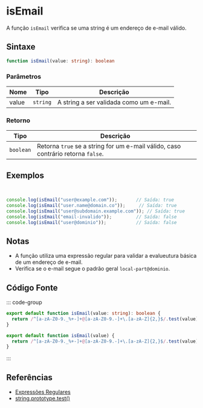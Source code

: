 # isEmail

A função `isEmail` verifica se uma string é um endereço de e-mail válido.

## Sintaxe

```typescript
function isEmail(value: string): boolean
```

### Parâmetros

| Nome | Tipo     | Descrição                                 |
|------|----------|-------------------------------------------|
| value  | `string` | A string a ser validada como um e-mail.   |

### Retorno

| Tipo     | Descrição                                  |
|----------|--------------------------------------------|
| `boolean` | Retorna `true` se a string for um e-mail válido, caso contrário retorna `false`. |

## Exemplos

```typescript


console.log(isEmail("user@example.com"));       // Saída: true
console.log(isEmail("user.name@domain.co"));     // Saída: true
console.log(isEmail("user@subdomain.example.com")); // Saída: true
console.log(isEmail("email-invalido"));         // Saída: false
console.log(isEmail("user@dominio"));           // Saída: false
```

## Notas

- A função utiliza uma expressão regular para validar a evalueutura básica de um endereço de e-mail.
- Verifica se o e-mail segue o padrão geral `local-part@dominio`.

## Código Fonte

::: code-group
```typescript
export default function isEmail(value: string): boolean {
  return /^[a-zA-Z0-9._%+-]+@[a-zA-Z0-9.-]+\.[a-zA-Z]{2,}$/.test(value);
}
```

```javascript
export default function isEmail(value) {
  return /^[a-zA-Z0-9._%+-]+@[a-zA-Z0-9.-]+\.[a-zA-Z]{2,}$/.test(value);
}
```
:::

## Referências

- [Expressões Regulares](https://developer.mozilla.org/pt-BR/docs/Web/JavaScript/Guide/Regular_Expressions)
- [string.prototype.test()](https://developer.mozilla.org/pt-BR/docs/Web/JavaScript/Reference/Global_Objects/RegExp/test)